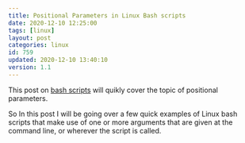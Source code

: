 ```yaml
---
title: Positional Parameters in Linux Bash scripts
date: 2020-12-10 12:25:00
tags: [linux]
layout: post
categories: linux
id: 759
updated: 2020-12-10 13:40:10
version: 1.1
---
```


This post on [bash scripts](/2020/11/27/linux-bash-scripts/) will quikly cover the topic of positional parameters.

So In this post I will be going over a few quick examples of Linux bash scripts that make use of one or more arguments that are given at the command line, or wherever the script is called.

<!-- more -->

